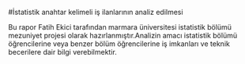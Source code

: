 #İstatistik anahtar kelimeli iş ilanlarının analiz edilmesi

Bu rapor Fatih Ekici tarafından marmara üniversitesi istatistik bölümü mezuniyet projesi olarak hazırlanmıştır.Analizin amacı istatistik bölümü öğrencilerine veya benzer bölüm öğrencilerine iş imkanları ve teknik becerilere dair bilgi verebilmektir.
